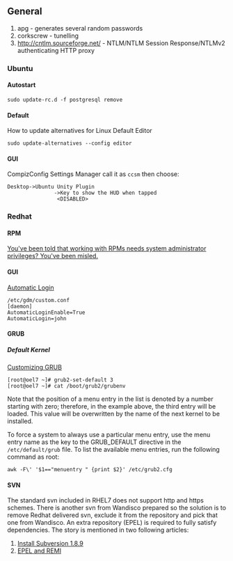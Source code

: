 
## General
1. apg - generates several random passwords
2. corkscrew - tunelling
3. http://cntlm.sourceforge.net/ - NTLM/NTLM Session Response/NTLMv2 authenticating HTTP proxy

### Ubuntu
#### Autostart
`sudo update-rc.d -f postgresql remove`

#### Default
How to update alternatives for Linux Default Editor

`sudo update-alternatives --config editor`


#### GUI

CompizConfig Settings Manager call it as `ccsm` then choose:
```
Desktop->Ubuntu Unity Plugin
               ->Key to show the HUD when tapped
                <DISABLED>
```

### Redhat

#### RPM

[You've been told that working with RPMs needs system administrator privileges? You've been misled.](http://www.nordugrid.org/documents/rpm_for_everybody.html)

#### GUI

[Automatic Login](https://access.redhat.com/documentation/en-US/Red_Hat_Enterprise_Linux/7/html/Desktop_Migration_and_Administration_Guide/user-sessions.html#configuring-automatic-login)

    /etc/gdm/custom.conf
    [daemon]
    AutomaticLoginEnable=True
    AutomaticLogin=john

#### GRUB

##### Default Kernel

[Customizing GRUB](https://access.redhat.com/documentation/en-US/Red_Hat_Enterprise_Linux/7/html/System_Administrators_Guide/sec-Customizing_GRUB_2_Menu.html)

    [root@oel7 ~]# grub2-set-default 3
    [root@oel7 ~]# cat /boot/grub2/grubenv 
    
Note that the position of a menu entry in the list is denoted by a number starting with zero; therefore, in the example above, the third entry will be loaded. This value will be overwritten by the name of the next kernel to be installed. 

To force a system to always use a particular menu entry, use the menu entry name as the key to the GRUB_DEFAULT directive in the `/etc/default/grub` file. To list the available menu entries, run the following command as root:

    awk -F\' '$1=="menuentry " {print $2}' /etc/grub2.cfg
    
  
#### SVN
The standard svn included in RHEL7 does not support http and https schemes.
There is another svn from Wandisco prepared so the solution is to remove
Redhat delivered svn, exclude it from the repository and pick that one from Wandisco.
An extra repository (EPEL) is required to fully satisfy dependencies.
The story is mentioned in two following articles:

1. [Install Subversion 1.8.9](http://tecadmin.net/install-subversion-1-8-on-centos-rhel/)
2. [EPEL and REMI](http://tecadmin.net/install-epel-and-remi-repository-on-centos-and-redhat/)
